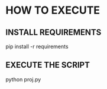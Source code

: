 # HOW TO EXECUTE
## INSTALL REQUIREMENTS
pip install -r requirements

## EXECUTE THE SCRIPT
python proj.py